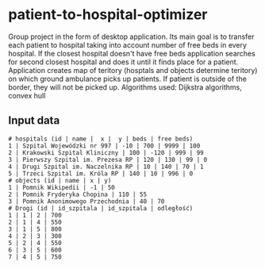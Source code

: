 # patient-to-hospital-optimizer
Group project in the form of desktop application. Its main goal is to transfer each patient to hospital taking into account number of free beds in every hospital.
If the closest hospital doesn't have free beds application searches for second closest hospital and does it until it finds place for a patient.
Application creates map of teritory (hosptals and objects determine teritory) on which ground ambulance picks up patients. If patient is outside of the border, they will not be picked up.
Algorithms used: Dijkstra algorithms, convex hull

## Input data
```
# hospitals (id | name |  x |  y | beds | free beds)
1 | Szpital Wojewódzki nr 997 | -10 | 700 | 9999 | 100
2 | Krakowski Szpital Kliniczny | 100 | -120 | 999 | 99
3 | Pierwszy Szpital im. Prezesa RP | 120 | 130 | 99 | 0
4 | Drugi Szpital im. Naczelnika RP | 10 | 140 | 70 | 1
5 | Trzeci Szpital im. Króla RP | 140 | 10 | 996 | 0
# objects (id | name | x | y)
1 | Pomnik Wikipedii | -1 | 50
2 | Pomnik Fryderyka Chopina | 110 | 55
3 | Pomnik Anonimowego Przechodnia | 40 | 70
# Drogi (id | id_szpitala | id_szpitala | odległość)
1 | 1 | 2 | 700
2 | 1 | 4 | 550
3 | 1 | 5 | 800
4 | 2 | 3 | 300
5 | 2 | 4 | 550
6 | 3 | 5 | 600
7 | 4 | 5 | 750
```
